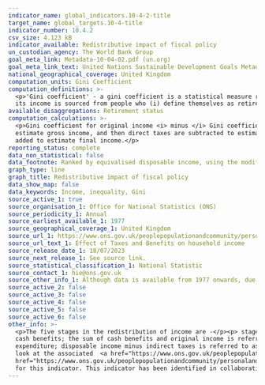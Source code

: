 ```yaml
---
indicator_name: global_indicators.10-4-2-title
target_name: global_targets.10-4-title
indicator_number: 10.4.2
csv_size: 4.123 kB
indicator_available: Redistributive impact of fiscal policy 
un_custodian_agency: The World Bank Group
goal_meta_link: Metadata-10-04-02.pdf (un.org)
goal_meta_link_text: United Nations Sustainable Development Goals Metadata
national_geographical_coverage: United Kingdom
computation_units: Gini Coefficient
computation_definitions: >-
  <p>'Gini coefficient' - a gini coefficient is a statistical measure representing income or wealth inequality, where a higher number means higher levels of inequality.</p><p>'Retired' refers to anyone living in a retired household. </p><p>A retired household is one where more than 50% of
  its income is sourced from people who (i) define themselves as retired and are aged over 50, OR (ii) define themselves as “Sick/Injured”, not seeking work and aged at or above the State Pension Age (SPA).</p>
available_disaggregations: Retirement status 
computation_calculations: >-
  <p>Gini coefficient for original income <i> minus </i> Gini coefficient for final income.</p><p>Original income includes all sources of income from employment, private pensions, investments and other non-government sources. The receipt of cash benefits is then added to original income to
  estimate gross income, and then direct taxes are subtracted to estimate disposable income. Indirect taxes (for example, VAT, alcohol duties and so on) are further subtracted to form post-tax income, and finally benefits-in-kind (for example, state education, National Health Service) are
  added to estimate final income.</p>
reporting_status: complete
data_non_statistical: false
data_footnote: Ranked by equivalised disposable income, using the modified-OECD scale.
graph_type: line
graph_title: Redistributive impact of fiscal policy 
data_show_map: false
data_keywords: Income, inequality, Gini 
source_active_1: true
source_organisation_1: Office for National Statistics (ONS)
source_periodicity_1: Annual
source_earliest_available_1: 1977
source_geographical_coverage_1: United Kingdom
source_url_1: https://www.ons.gov.uk/peoplepopulationandcommunity/personalandhouseholdfinances/incomeandwealth/datasets/theeffectsoftaxesandbenefitsonhouseholdincomefinancialyearending2014
source_url_text_1: Effect of Taxes and Benefits on household income
source_release_date_1: 18/07/2023
source_next_release_1: See source link. 
source_statistical_classification_1: National Statistic
source_contact_1: hie@ons.gov.uk
source_other_info_1: Although data is available from 1977 onwards, due to a change in the methodology adjusting for top earners, we only use data from 2001/2002 onwards to report against this indicator. 
source_active_2: false
source_active_3: false
source_active_4: false
source_active_5: false
source_active_6: false
other_info: >-
  <p>The five stages in the redistribution of income are -</p><p> stage one - household members begin with income from employment, private pensions, investments and other non-government sources; this is referred to as "original income"</p> <p>stage two - households then receive income from
  cash benefits; the sum of cash benefits and original income is referred to as "gross income"</p> <p>stage three - households then pay direct taxes; direct taxes, when subtracted from gross income, are referred to as "disposable income"</p> <p>stage four - indirect taxes are then paid via
  expenditure; disposable income minus indirect taxes is referred to as "post-tax income"</p> <p>stage five - households finally receive a benefit from services (benefits-in-kind); benefits-in-kind plus post-tax income is referred to as "final income"</p> <p> For more information please
  look at the associated  <a href="https://www.ons.gov.uk/peoplepopulationandcommunity/personalandhouseholdfinances/incomeandwealth/bulletins/theeffectsoftaxesandbenefitsonhouseholdincome/financialyearending2020"> publication </a> and <a
  href="https://www.ons.gov.uk/peoplepopulationandcommunity/personalandhouseholdfinances/incomeandwealth/methodologies/theeffectsoftaxesandbenefitsonhouseholdincometechnicalreportfinancialyearending2020"> the Quality and Methodology Information.</a></p>  Data follows the UN specification
  for this indicator. This indicator has been identified in collaboration with topic experts.
---
```

